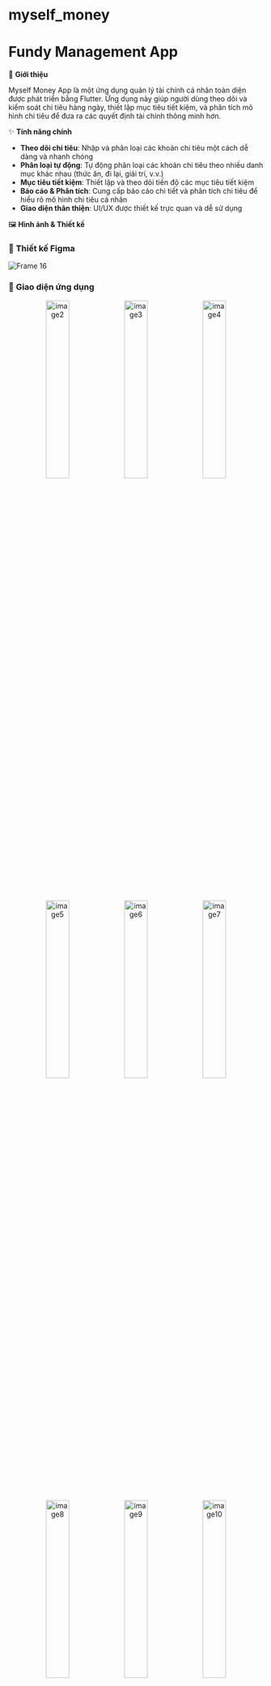 # myself_money

# Fundy Management App

📱 **Giới thiệu**

Myself Money App là một ứng dụng quản lý tài chính cá nhân toàn diện được phát triển bằng Flutter. Ứng dụng này giúp người dùng theo dõi và kiểm soát chi tiêu hàng ngày, thiết lập mục tiêu tiết kiệm, và phân tích mô hình chi tiêu để đưa ra các quyết định tài chính thông minh hơn.

✨ **Tính năng chính**
- **Theo dõi chi tiêu**: Nhập và phân loại các khoản chi tiêu một cách dễ dàng và nhanh chóng
- **Phân loại tự động**: Tự động phân loại các khoản chi tiêu theo nhiều danh mục khác nhau (thức ăn, đi lại, giải trí, v.v.)
- **Mục tiêu tiết kiệm**: Thiết lập và theo dõi tiến độ các mục tiêu tiết kiệm
- **Báo cáo & Phân tích**: Cung cấp báo cáo chi tiết và phân tích chi tiêu để hiểu rõ mô hình chi tiêu cá nhân
- **Giao diện thân thiện**: UI/UX được thiết kế trực quan và dễ sử dụng

🖼️ **Hình ảnh & Thiết kế**

### 📐 **Thiết kế Figma**
![Frame 16](https://github.com/user-attachments/assets/72393338-28a1-4cee-96ee-b4b3db249b55)

### 📱 **Giao diện ứng dụng**

<p align="center">
  <img src="https://github.com/user-attachments/assets/6487ec98-8081-4bb5-b414-c1093a19d40d" alt="image2" width="30%" />
  <img src="https://github.com/user-attachments/assets/66d1c808-9007-4ab0-8d1e-7ddd0bed97a1" alt="image3" width="30%" />
  <img src="https://github.com/user-attachments/assets/0bbe09e4-038b-479a-bcb0-1fa8eae2cde2" alt="image4" width="30%" />
</p>

<p align="center">
  <img src="https://github.com/user-attachments/assets/9650addc-a42d-4f61-89eb-a1205e949803" alt="image5" width="30%" />
  <img src="https://github.com/user-attachments/assets/319c18bf-a662-4878-9fac-47f5e6bb66f5" alt="image6" width="30%" />
  <img src="https://github.com/user-attachments/assets/5f0ec0d2-e1af-48e2-8b28-131749519ef3" alt="image7" width="30%" />
</p>

<p align="center">
  <img src="https://github.com/user-attachments/assets/ba0cf300-c598-4f3b-a14b-9f412e883a91" alt="image8" width="30%" />
  <img src="https://github.com/user-attachments/assets/ac3776ac-ec47-41c5-adac-3924990e07ff" alt="image9" width="30%" />
  <img src="https://github.com/user-attachments/assets/dbc49987-f073-445e-bdad-573aad4ed5aa" alt="image10" width="30%" />
</p>

<p align="center">
  <img src="https://github.com/user-attachments/assets/4f6dc5e6-3d82-47c7-812c-2eb72cf0dd22" alt="image11" width="30%" />
  <img src="https://github.com/user-attachments/assets/672b45ab-f93e-4c44-8da5-31784aacee72" alt="image12" width="30%" />
  <img src="https://github.com/user-attachments/assets/0645e82b-1795-435b-87f6-47329ac43fdd" alt="image13" width="30%" />
</p>

<p align="center">
  <img src="https://github.com/user-attachments/assets/f914657e-8977-484e-b91f-260f0efa42e3" alt="image14" width="30%" />
  <img src="https://github.com/user-attachments/assets/7e5cf5ed-6221-4f38-b3bc-af2d4e0fc55f" alt="image15" width="30%" />
  <img src="https://github.com/user-attachments/assets/df363423-8dd5-49ea-b6c4-0e40038b4209" alt="image16" width="30%" />
</p>

<p align="center">
  <img src="https://github.com/user-attachments/assets/d038ea1a-01da-4b5b-8d2b-2e96ba1380c6" alt="image17" width="30%" />
  <img src="https://github.com/user-attachments/assets/24ed74a2-8cc1-4ee3-8781-bef49bad3daa" alt="image18" width="30%" />
  <img src="https://github.com/user-attachments/assets/350f9c58-00de-44a5-a7b8-c6e1d1ad489a" alt="image19" width="30%" />
</p>

<p align="center">
  <img src="https://github.com/user-attachments/assets/fe3acb51-a6eb-4cb9-8b2c-8d8d6e47b47c" alt="image20" width="30%" />
</p>

🛠️ **Công nghệ sử dụng**
- **Framework**: Flutter
- **Ngôn ngữ**: Dart
- **State Management**: Provider
- **Cơ sở dữ liệu**: SQLite / Hive
- **UI Components**: Material Design
- **Charts & Graphs**: fl_chart
- **Localization**: flutter_localizations

📲 **Hướng dẫn cài đặt**


1. **Cài đặt từ mã nguồn**:
   - Đảm bảo bạn đã cài đặt Flutter SDK
   - Clone repository:  
    git clone https://github.com/Tinhdang-AI/myself_money.git
   - Di chuyển vào thư mục dự án:  
    cd fundy_management_app
   - Cài đặt các dependencies:  
    flutter pub get
   - Chạy ứng dụng:  
    flutter run

🧩 Kiến trúc ứng dụng

Ứng dụng được xây dựng theo mô hình MVVM (Model-View-ViewModel) với cấu trúc thư mục như sau:

  lib/  
  ├── models/          # Mô hình dữ liệu  
  ├── views/           # Giao diện người dùng  
  ├── viewmodels/      # Xử lý logic nghiệp vụ  
  ├── services/        # Các dịch vụ (DB, API, ...)  
  ├── utils/           # Tiện ích và hằng số  
  └── main.dart        # Điểm khởi đầu ứng dụng  
